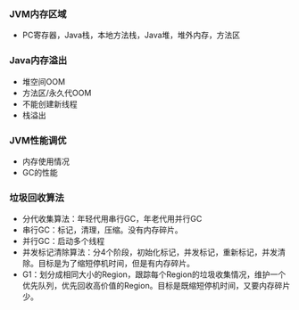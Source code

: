 
### JVM内存区域
- PC寄存器，Java栈，本地方法栈，Java堆，堆外内存，方法区

### Java内存溢出
- 堆空间OOM
- 方法区/永久代OOM
- 不能创建新线程
- 栈溢出

### JVM性能调优
- 内存使用情况
- GC的性能

### 垃圾回收算法
- 分代收集算法：年轻代用串行GC，年老代用并行GC
- 串行GC：标记，清理，压缩。没有内存碎片。
- 并行GC：启动多个线程
- 并发标记清除算法：分4个阶段，初始化标记，并发标记，重新标记，并发清除。目标是为了缩短停机时间，但是有内存碎片。
- G1：划分成相同大小的Region，跟踪每个Region的垃圾收集情况，维护一个优先队列，优先回收高价值的Region。目标是既缩短停机时间，又要内存碎片少。


